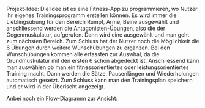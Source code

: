 Projekt-Idee:
Die Idee ist es eine Fitness-App zu programmieren, wo Nutzer ihr eigenes Trainingsprogramm erstellen können.
Es wird immer die Lieblingsübung für den Bereich Rumpf, Arme, Beine ausgewählt und anschliessend werden die
Antagonisten-Übungen, also die der Gegenmuskulatur, aufgerufen.
Dann wird eine ausgewählt und man geht zum nächsten Bereich.
Zum Schluss hat der Nutzer noch die Möglichkeit die 6 Übungen durch weitere Wunschübungen zu ergänzen.
Bei den Wunschübungen kommen alle erfassten zur Auswhal, da die Grundmuskulatur mit den ersten 6 schon abgedeckt ist.
Anschliessend kann man auswählen ob man ein fitnessorientiertes oder leistungsorientiertes Training macht. Dann werden
die Sätze, Pausenlängen und Wiederholungen automatisch gesetzt.
Zum Schluss kann man den Trainingsplan speichern und er wird in der Überischt angezeigt.

Anbei noch ein Flow-Diagramm zur Ansicht:

